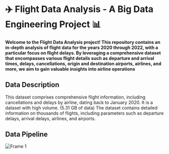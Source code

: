 # ✈️ Flight Data Analysis - A Big Data Engineering Project 📊

#### Welcome to the Flight Data Analysis project! This repository contains an in-depth analysis of flight data for the years 2020 through 2022, with a particular focus on flight delays. By leveraging a comprehensive dataset that encompasses various flight details such as departure and arrival times, delays, cancellations, origin and destination airports, airlines, and more, we aim to gain valuable insights into airline operations

## Data Description
This dataset comprises comprehensive flight information, including cancellations and delays by airline, dating back to January 2020. 
It is a dataset with high volume. (5.31 GB of data)
The dataset contains detailed information on thousands of flights, including parameters such as departure delays, arrival delays, airlines, and airports. 

## Data Pipeline
![Frame 1](https://github.com/yashyaks/Flight-Data-Analysis---A-Big-Data-Engineering-Project/assets/90375840/cf05e648-4040-412f-a2ca-de047bb65262)




